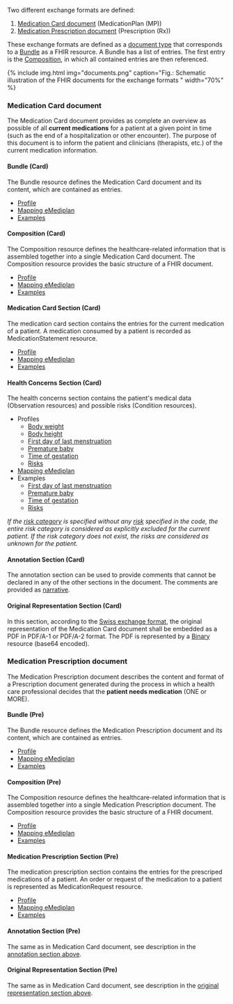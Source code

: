 Two different exchange formats are defined:
1. [Medication Card document](#medication-card-document) (MedicationPlan (MP))
2. [Medication Prescription document](#medication-prescription-document) (Prescription (Rx))

These exchange formats are defined as a [document type](https://www.hl7.org/fhir/documents.html) that corresponds to a [Bundle](https://www.hl7.org/fhir/bundle.html) as a FHIR resource. A Bundle has a list of entries. The first entry is the [Composition](https://www.hl7.org/fhir/composition.html), in which all contained entries are then referenced.

{% include img.html img="documents.png" caption="Fig.: Schematic illustration of the FHIR documents for the exchange formats " width="70%" %}

### Medication Card document
The Medication Card document provides as complete an overview as possible of all **current medications** for a patient at a given point in time (such as the end of a hospitalization or other encounter). The purpose of this document is to inform the patient and clinicians (therapists, etc.) of the current medication information.

#### Bundle (Card)
The Bundle resource defines the Medication Card document and its content, which are contained as entries.
* [Profile](StructureDefinition-chmed-card-bundle.html)
* [Mapping eMediplan](StructureDefinition-chmed-card-bundle-mappings.html#mappings-for-emediplan-https-emediplan-ch-software-anbieter-spez)
* [Examples](StructureDefinition-chmed-card-bundle-examples.html)

#### Composition (Card)
The Composition resource defines the healthcare-related information that is assembled together into a single Medication Card document. The Composition resource provides the basic structure of a FHIR document.
* [Profile](StructureDefinition-chmed-card-composition.html)
* [Mapping eMediplan](StructureDefinition-chmed-card-composition-mappings.html#mappings-for-emediplan-https-emediplan-ch-software-anbieter-spez)
* [Examples](StructureDefinition-chmed-card-composition-examples.html)

#### Medication Card Section (Card)
The medication card section contains the entries for the current medication of a patient. A medication consumed by a patient is recorded as MedicationStatement resource.
* [Profile](StructureDefinition-chmed-card-medicationstatement.html)
* [Mapping eMediplan](StructureDefinition-chmed-card-medicationstatement-mappings.html#mappings-for-emediplan-https-emediplan-ch-software-anbieter-spez)
* [Examples](StructureDefinition-chmed-card-medicationstatement-examples.html)

#### Health Concerns Section (Card)
The health concerns section contains the patient's medical data (Observation resources) and possible risks (Condition resources).   
* Profiles
   * [Body weight](StructureDefinition-chmed-obs-bodyweight.html)
   * [Body height](StructureDefinition-chmed-obs-bodyheight.html)
   * [First day of last menstruation](StructureDefinition-chmed-obs-dateoflastmenstruation.html)
   * [Premature baby](StructureDefinition-chmed-obs-prematurebaby.html)
   * [Time of gestation](StructureDefinition-chmed-obs-timeofgestation.html)
   * [Risks](StructureDefinition-chmed-condition-risks.html)
* [Mapping eMediplan](StructureDefinition-chmed-card-medicationstatement-mappings.html#mappings-for-emediplan-https-emediplan-ch-software-anbieter-spez)
* Examples
   * [First day of last menstruation](StructureDefinition-chmed-obs-dateoflastmenstruation-examples.html)
   * [Premature baby](StructureDefinition-chmed-obs-prematurebaby-examples.html)
   * [Time of gestation](StructureDefinition-chmed-obs-timeofgestation-examples.html)
   * [Risks](StructureDefinition-chmed-condition-risks-examples.html)

*If the [risk category](ValueSet-chmed-valueset-risks-category.html) is specified without any [risk](ValueSet-chmed-valueset-risks-cdscode.html) specified in the code, the entire risk category is considered as explicitly excluded for the current patient. If the risk category does not exist, the risks are considered as unknown for the patient.*

#### Annotation Section (Card)
The annotation section can be used to provide comments that cannot be declared in any of the other sections in the document. The comments are provided as [narrative](http://hl7.org/fhir/R4/narrative.html#Narrative).

#### Original Representation Section (Card)
In this section, according to the [Swiss exchange format](http://fhir.ch/ig/ch-emed/medication-card-document.html), the original representation of the Medication Card document shall be embedded as a PDF in PDF/A-1 or PDF/A-2 format. The PDF is represented by a [Binary](http://hl7.org/fhir/R4/binary.html) resource (base64 encoded). 



### Medication Prescription document
The Medication Prescription document describes the content and format of a Prescription document generated during the process in which a health care professional decides that the **patient needs medication** (ONE or MORE).

#### Bundle (Pre)
The Bundle resource defines the Medication Prescription document and its content, which are contained as entries.
* [Profile](StructureDefinition-chmed-pre-bundle.html)
* [Mapping eMediplan](StructureDefinition-chmed-pre-bundle-mappings.html#mappings-for-emediplan-https-emediplan-ch-software-anbieter-spez)
* [Examples](StructureDefinition-chmed-pre-bundle-examples.html)

#### Composition (Pre)
The Composition resource defines the healthcare-related information that is assembled together into a single Medication Prescription document. The Composition resource provides the basic structure of a FHIR document.
* [Profile](StructureDefinition-chmed-pre-composition.html)
* [Mapping eMediplan](StructureDefinition-chmed-pre-composition-mappings.html#mappings-for-emediplan-https-emediplan-ch-software-anbieter-spez)
* [Examples](StructureDefinition-chmed-pre-composition-examples.html)

#### Medication Prescription Section (Pre)
The medication prescription section contains the entries for the prescriped medications of a patient. An order or request of the medication to a patient is represented as MedicationRequest resource.
* [Profile](StructureDefinition-chmed-pre-medicationrequest.html) 
* [Mapping eMediplan](StructureDefinition-chmed-pre-medicationrequest-mappings.html#mappings-for-emediplan-https-emediplan-ch-software-anbieter-spez)
* [Examples](StructureDefinition-chmed-pre-medicationrequest-examples.html)

#### Annotation Section (Pre)
The same as in Medication Card document, see description in the [annotation section above](#annotation-section-card).

#### Original Representation Section (Pre)
The same as in Medication Card document, see description in the [original representation section above](#original-representation-section-card).